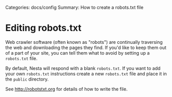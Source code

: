Categories: docs/config
Summary: How to create a robots.txt file

# Editing robots.txt

Web crawler software (often known as "robots") are continually
traversing the web and downloading the pages they find. If you'd like to
keep them out of a part of your site, you can tell them what to avoid by
setting up a `robots.txt` file.

By default, Nesta will respond with a blank `robots.txt`. If you want
to add your own `robots.txt` instructions create a new `robots.txt` file
and place it in the `public` directory.

See <http://robotstxt.org> for details of how to write the file.
